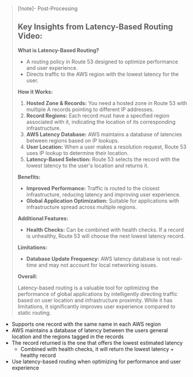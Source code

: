 
>[!note]- Post-Processing
>## Key Insights from Latency-Based Routing Video:
>
>**What is Latency-Based Routing?**
>
>* A routing policy in Route 53 designed to optimize performance and user experience.
>* Directs traffic to the AWS region with the lowest latency for the user.
>
>**How it Works:**
>
>1. **Hosted Zone & Records:** You need a hosted zone in Route 53 with multiple A records pointing to different IP addresses.
>2. **Record Regions:** Each record must have a specified region associated with it, indicating the location of its corresponding infrastructure.
>3. **AWS Latency Database:** AWS maintains a database of latencies between regions based on IP lookups.
>4. **User Location:** When a user makes a resolution request, Route 53 uses IP lookup to determine their location.
>5. **Latency-Based Selection:** Route 53 selects the record with the lowest latency to the user's location and returns it.
>
>**Benefits:**
>
>* **Improved Performance:** Traffic is routed to the closest infrastructure, reducing latency and improving user experience.
>* **Global Application Optimization:** Suitable for applications with infrastructure spread across multiple regions.
>
>**Additional Features:**
>
>* **Health Checks:**  Can be combined with health checks. If a record is unhealthy, Route 53 will choose the next lowest latency record.
>
>**Limitations:**
>
>* **Database Update Frequency:** AWS latency database is not real-time and may not account for local networking issues.
>
>**Overall:**
>
>Latency-based routing is a valuable tool for optimizing the performance of global applications by intelligently directing traffic based on user location and infrastructure proximity. While it has limitations, it significantly improves user experience compared to static routing.
>
>
>

- Supports one record with the same name in each AWS region
- AWS maintains a database of latency between the users general location and the regions tagged in the records
- The record returned is the one that offers the lowest estimated latency
	- Combined with health checks, it will return the lowest latency + healthy record
- Use latency-based routing when optimizing for performance and user experience
